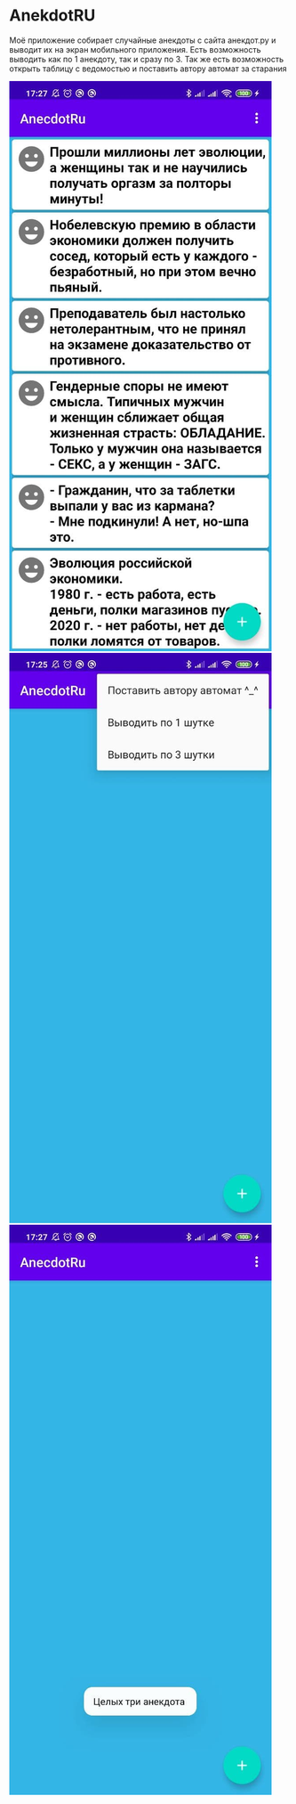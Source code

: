# AnekdotRU
Моё приложение собирает случайные анекдоты  с сайта анекдот.ру и выводит их на экран мобильного приложения.
Есть возможность выводить как по 1 анекдоту, так и сразу по 3. 
Так же есть возможность открыть таблицу с ведомостью и поставить автору автомат за старания

![Image alt1](https://github.com/kodzzzima/AnekdotRU/blob/main/a_1.jpg)
![Image alt2](https://github.com/kodzzzima/AnekdotRU/blob/main/a_2.jpg)
![Image alt3](https://github.com/kodzzzima/AnekdotRU/blob/main/a_3.jpg)





